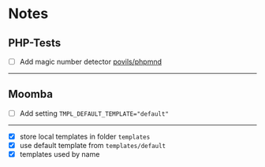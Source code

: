 # Notes

## PHP-Tests

- [ ] Add magic number detector [povils/phpmnd](https://github.com/povils/phpmnd)

---

## Moomba

- [ ] Add setting `TMPL_DEFAULT_TEMPLATE="default"`

---

- [x] store local templates in folder `templates`
- [x] use default template from `templates/default`
- [x] templates used by name
